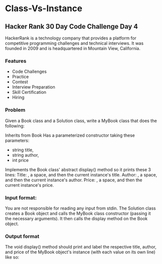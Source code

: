 # Class-Vs-Instance

## Hacker Rank 30 Day Code Challenge Day 4

HackerRank is a technology company that provides a platform for competitive programming challenges and technical interviews. 
It was founded in 2009 and is headquartered in Mountain View, California.

### Features

- Code Challenges
- Practice
- Contest 
- Interview Preparation
- Skill Certification
- Hiring

### Problem

Given a Book class and a Solution class, write a MyBook class that does the following:

Inherits from Book
Has a parameterized constructor taking these  parameters:
- string title,
- string author,
- int price

Implements the Book class' abstract display() method so it prints these  3 lines:
Title: , a space, and then the current instance's title.
Author: , a space, and then the current instance's author.
Price: , a space, and then the current instance's price.

### Input format:
You are not responsible for reading any input from stdin. The Solution class creates a Book object and calls the MyBook class constructor (passing it the necessary arguments). It then calls the display method on the Book object.

### Output format
The void display()  method should print and label the respective title, author, and price of the MyBook object's instance (with each value on its own line) like so:
